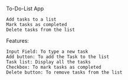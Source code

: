 ﻿To-Do-List App

    Add tasks to a list
    Mark tasks as completed
    Delete tasks from the list

  Features:

    Input Field: To type a new task
    Add button: To add the Task to the list
    Task list: Display all the tasks
    Checkbox: To mark tasks as completed
    Delete button: To remove tasks from the list
